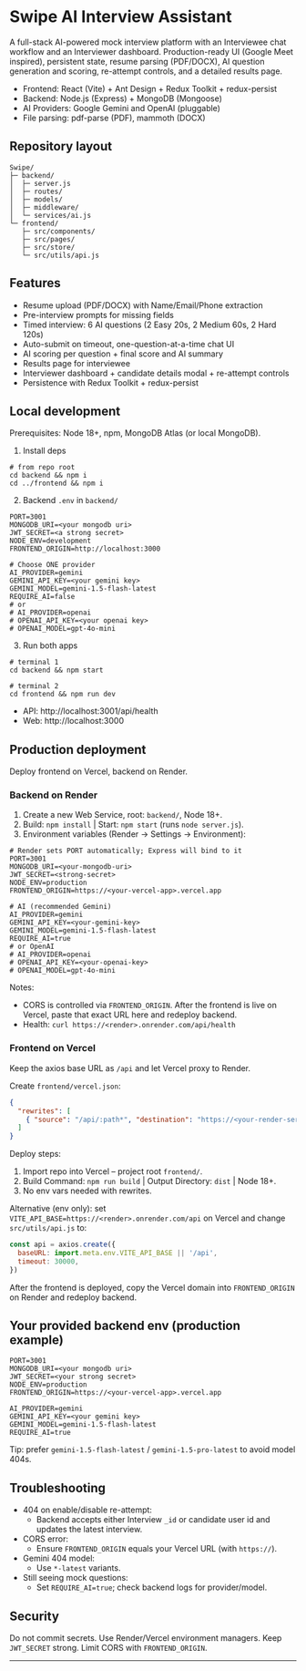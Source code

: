 # Swipe AI Interview Assistant

A full-stack AI-powered mock interview platform with an Interviewee chat workflow and an Interviewer dashboard. Production-ready UI (Google Meet inspired), persistent state, resume parsing (PDF/DOCX), AI question generation and scoring, re-attempt controls, and a detailed results page.

- Frontend: React (Vite) + Ant Design + Redux Toolkit + redux-persist
- Backend: Node.js (Express) + MongoDB (Mongoose)
- AI Providers: Google Gemini and OpenAI (pluggable)
- File parsing: pdf-parse (PDF), mammoth (DOCX)

## Repository layout

```
Swipe/
├─ backend/
│  ├─ server.js
│  ├─ routes/
│  ├─ models/
│  ├─ middleware/
│  └─ services/ai.js
└─ frontend/
   ├─ src/components/
   ├─ src/pages/
   ├─ src/store/
   └─ src/utils/api.js
```

## Features

- Resume upload (PDF/DOCX) with Name/Email/Phone extraction
- Pre-interview prompts for missing fields
- Timed interview: 6 AI questions (2 Easy 20s, 2 Medium 60s, 2 Hard 120s)
- Auto-submit on timeout, one-question-at-a-time chat UI
- AI scoring per question + final score and AI summary
- Results page for interviewee
- Interviewer dashboard + candidate details modal + re-attempt controls
- Persistence with Redux Toolkit + redux-persist

## Local development

Prerequisites: Node 18+, npm, MongoDB Atlas (or local MongoDB).

1) Install deps

```
# from repo root
cd backend && npm i
cd ../frontend && npm i
```

2) Backend `.env` in `backend/`

```
PORT=3001
MONGODB_URI=<your mongodb uri>
JWT_SECRET=<a strong secret>
NODE_ENV=development
FRONTEND_ORIGIN=http://localhost:3000

# Choose ONE provider
AI_PROVIDER=gemini
GEMINI_API_KEY=<your gemini key>
GEMINI_MODEL=gemini-1.5-flash-latest
REQUIRE_AI=false
# or
# AI_PROVIDER=openai
# OPENAI_API_KEY=<your openai key>
# OPENAI_MODEL=gpt-4o-mini
```

3) Run both apps

```
# terminal 1
cd backend && npm start

# terminal 2
cd frontend && npm run dev
```

- API: http://localhost:3001/api/health
- Web: http://localhost:3000

## Production deployment

Deploy frontend on Vercel, backend on Render.

### Backend on Render

1. Create a new Web Service, root: `backend/`, Node 18+.
2. Build: `npm install`  |  Start: `npm start` (runs `node server.js`).
3. Environment variables (Render → Settings → Environment):

```
# Render sets PORT automatically; Express will bind to it
PORT=3001
MONGODB_URI=<your-mongodb-uri>
JWT_SECRET=<strong-secret>
NODE_ENV=production
FRONTEND_ORIGIN=https://<your-vercel-app>.vercel.app

# AI (recommended Gemini)
AI_PROVIDER=gemini
GEMINI_API_KEY=<your-gemini-key>
GEMINI_MODEL=gemini-1.5-flash-latest
REQUIRE_AI=true
# or OpenAI
# AI_PROVIDER=openai
# OPENAI_API_KEY=<your-openai-key>
# OPENAI_MODEL=gpt-4o-mini
```

Notes:
- CORS is controlled via `FRONTEND_ORIGIN`. After the frontend is live on Vercel, paste that exact URL here and redeploy backend.
- Health: `curl https://<render>.onrender.com/api/health`

### Frontend on Vercel

Keep the axios base URL as `/api` and let Vercel proxy to Render.

Create `frontend/vercel.json`:

```json
{
  "rewrites": [
    { "source": "/api/:path*", "destination": "https://<your-render-service>.onrender.com/api/:path*" }
  ]
}
```

Deploy steps:
1. Import repo into Vercel – project root `frontend/`.
2. Build Command: `npm run build`  |  Output Directory: `dist`  |  Node 18+.
3. No env vars needed with rewrites.

Alternative (env only): set `VITE_API_BASE=https://<render>.onrender.com/api` on Vercel and change `src/utils/api.js` to:

```js
const api = axios.create({
  baseURL: import.meta.env.VITE_API_BASE || '/api',
  timeout: 30000,
})
```

After the frontend is deployed, copy the Vercel domain into `FRONTEND_ORIGIN` on Render and redeploy backend.

## Your provided backend env (production example)

```
PORT=3001
MONGODB_URI=<your mongodb uri>
JWT_SECRET=<your strong secret>
NODE_ENV=production
FRONTEND_ORIGIN=https://<your-vercel-app>.vercel.app

AI_PROVIDER=gemini
GEMINI_API_KEY=<your gemini key>
GEMINI_MODEL=gemini-1.5-flash-latest
REQUIRE_AI=true
```

Tip: prefer `gemini-1.5-flash-latest` / `gemini-1.5-pro-latest` to avoid model 404s.

## Troubleshooting

- 404 on enable/disable re-attempt:
  - Backend accepts either Interview `_id` or candidate user id and updates the latest interview.
- CORS error:
  - Ensure `FRONTEND_ORIGIN` equals your Vercel URL (with `https://`).
- Gemini 404 model:
  - Use `*-latest` variants.
- Still seeing mock questions:
  - Set `REQUIRE_AI=true`; check backend logs for provider/model.

## Security

Do not commit secrets. Use Render/Vercel environment managers. Keep `JWT_SECRET` strong. Limit CORS with `FRONTEND_ORIGIN`.

---